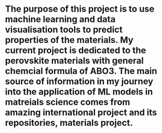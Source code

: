 # The purpose of this project is to use machine learning and data visualisation tools to predict properties of the materials. My current project is dedicated to the perovskite materials with general chemcial formula of ABO3. The main source of information in my journey into the application of ML models in matreials science comes from amazing international project and its repositories, materials project.
